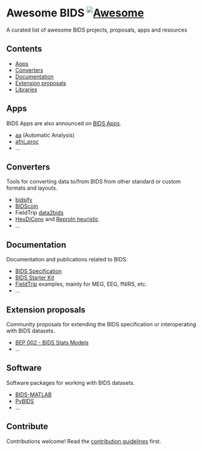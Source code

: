 # Awesome BIDS [![Awesome](https://awesome.re/badge.svg)](https://awesome.re)

A curated list of awesome BIDS projects, proposals, apps and resources

## Contents

- [Apps](#apps)
- [Converters](#converters)
- [Documentation](#documentation)
- [Extension proposals](#extension-proposals)
- [Libraries](#libraries)


## Apps

BIDS Apps are also announced on [BIDS Apps](https://bids-apps.neuroimaging.io/apps/).

- [aa](http://github.com/BIDS-Apps/aa) (Automatic Analysis)
- [afni_proc](https://github.com/BIDS-Apps/afni_proc)
- ...

## Converters

Tools for converting data to/from BIDS from other standard or custom formats and layouts.

- [bidsify](https://github.com/NILAB-UvA/bidsify)
- [BIDScoin](https://bidscoin.readthedocs.io/en/stable/)
- FieldTrip [data2bids](https://github.com/fieldtrip/fieldtrip/blob/master/data2bids.m)
- [HeuDiConv](https://github.com/nipy/heudiconv/) and [ReproIn heuristic](https://github.com/repronim/reproin)
- ...

## Documentation

Documentation and publications related to BIDS.

- [BIDS Specification](https://bids-specification.readthedocs.io)
- [BIDS Starter Kit](https://bids-standard.github.io/bids-starter-kit/)
- [FieldTrip](https://www.fieldtriptoolbox.org/example/bids/) examples, mainly for MEG, EEG, fNIRS, etc. 
- ...

## Extension proposals

Community proposals for extending the BIDS specification or interoperating with BIDS datasets.

- [BEP 002 - BIDS Stats Models](https://bids-standard.github.io/stats-models/)
- ...

## Software

Software packages for working with BIDS datasets.

- [BIDS-MATLAB](https://github.com/bids-standard/BIDS-MATLAB)
- [PyBIDS](https://github.com/bids-standard/pybids)
- ...

## Contribute

Contributions welcome! Read the [contribution guidelines](contributing.md) first.
